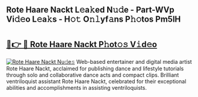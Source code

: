 ## Rote Haare Nackt L𝚎a𝚔ed N𝚞𝚍e - Part-WVp Vi𝚍𝚎o L𝚎a𝚔s - H𝚘𝚝 O𝚗𝚕yf𝚊ns P𝚑𝚘tos Pm5lH

# <h2><a href="http://kf0w0u.oniu.top/?m=Rote+Haare+Nackt">🔗👉 🔴 Rote Haare Nackt P𝚑ot𝚘𝚜 V𝚒d𝚎o</a></h2>

[![Rote Haare Nackt Nu𝚍e𝚜](https://i.imgur.com/0qMVB7G.gif)](http://kf0w0u.oniu.top/?m=Rote+Haare+Nackt)
Web-based entertainer and digital media artist Rote Haare Nackt, acclaimed for publishing dance and lifestyle tutorials through solo and collaborative dance acts and compact clips. Brilliant ventriloquist assistant Rote Haare Nackt, celebrated for their exceptional abilities and accomplishments in assisting ventriloquists.  
